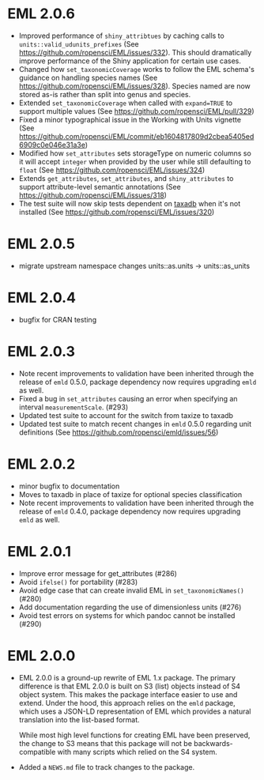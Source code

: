 # EML 2.0.6

* Improved performance of `shiny_attribtues` by caching calls to `units::valid_udunits_prefixes` (See https://github.com/ropensci/EML/issues/332). This should dramatically improve performance of the Shiny application for certain use cases.
* Changed how `set_taxonomicCoverage` works to follow the EML schema's guidance on handling species names (See https://github.com/ropensci/EML/issues/328). Species named are now stored as-is rather than split into genus and species.
* Extended `set_taxonomicCoverage` when called with `expand=TRUE` to support multiple values (See https://github.com/ropensci/EML/pull/329)
* Fixed a minor typographical issue in the Working with Units vignette (See https://github.com/ropensci/EML/commit/eb1604817809d2cbea5405ed6909c0e046e31a3e)
* Modified how `set_attributes` sets storageType on numeric columns so it will accept `integer` when provided by the user while still defaulting to `float` (See https://github.com/ropensci/EML/issues/324)
* Extends `get_attributes`, `set_attributes`, and `shiny_attributes` to support attribute-level semantic annotations (See https://github.com/ropensci/EML/issues/318)
* The test suite will now skip tests dependent on [taxadb](https://cran.r-project.org/package=taxadb) when it's not installed (See https://github.com/ropensci/EML/issues/320)

# EML 2.0.5

* migrate upstream namespace changes units::as.units -> units::as_units

# EML 2.0.4

* bugfix for CRAN testing

# EML 2.0.3

* Note recent improvements to validation have been inherited through the release of `emld` 0.5.0,
  package dependency now requires upgrading `emld` as well.
* Fixed a bug in `set_attributes` causing an error when specifying an interval `measurementScale`. (#293)
* Updated test suite to account for the switch from taxize to taxadb
* Updated test suite to match recent changes in `emld` 0.5.0 regarding unit definitions (See https://github.com/ropensci/emld/issues/56)

# EML 2.0.2

* minor bugfix to documentation
* Moves to taxadb in place of taxize for optional species classification
* Note recent improvements to validation have been inherited through the release of `emld` 0.4.0,
  package dependency now requires upgrading `emld` as well.

# EML 2.0.1

* Improve error message for get_attributes (#286)
* Avoid `ifelse()` for portability (#283)
* Avoid edge case that can create invalid EML in `set_taxonomicNames()` (#280)
* Add documentation regarding the use of dimensionless units (#276)
* Avoid test errors on systems for which pandoc cannot be installed (#290)

# EML 2.0.0

* EML 2.0.0 is a ground-up rewrite of EML 1.x package.  The primary difference
  is that EML 2.0.0 is built on S3 (list) objects instead of S4 object system.
  This makes the package interface easier to use and extend.  Under the hood, this
  approach relies on the `emld` package, which uses a JSON-LD representation of EML
  which provides a natural translation into the list-based format.  
  
  While most high level functions for creating EML have been preserved, the change to
  S3 means that this package will not be backwards-compatible with  many scripts
  which relied on the S4 system. 

* Added a `NEWS.md` file to track changes to the package.

